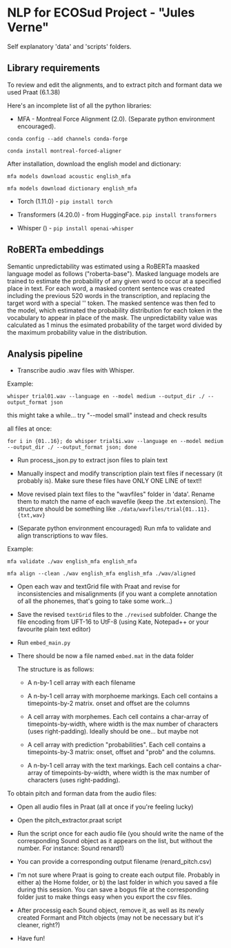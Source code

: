 # NLP for ECOSud Project - "Jules Verne"

Self explanatory 'data' and 'scripts' folders.


## Library requirements

To review and edit the alignments, and to extract pitch and formant data we used Praat (6.1.38)

Here's an incomplete list of all the python libraries:

- MFA - Montreal Force Alignment (2.0). (Separate python environment encouraged). 

`conda config --add channels conda-forge`

`conda install montreal-forced-aligner`

After installation, download the english model and dictionary: 

`mfa models download acoustic english_mfa`

`mfa models download dictionary english_mfa`

- Torch (1.11.0) - `pip install torch`

- Transformers (4.20.0) - from HuggingFace. `pip install transformers`

- Whisper () - `pip install openai-whisper`



## RoBERTa embeddings

Semantic unpredictability was estimated using a RoBERTa maasked language model as follows ("roberta-base"). Masked language models are trained to estimate the probability of any given word to occur at a specified  place in text. For each word, a masked content sentence was created including the previous 520 words in the transcription, and replacing the target word with a special '<mask>' token. The masked sentence was then fed to the model, which estimated the probability distribution for each token in the vocabulary to appear in place of the mask. The unpredictability value was calculated as 1 minus the esimated probability of the target word divided by the maximum probability value in the distribution.

## Analysis pipeline

- Transcribe audio .wav files with Whisper.

Example:

`whisper trial01.wav --language en --model medium --output_dir ./ --output_format json `

this might take a while... try "--model small" instead and check results

all files at once:

`for i in {01..16}; do whisper trial$i.wav --language en --model medium --output_dir ./ --output_format json; done` 


- Run process_json.py to extract json files to plain text

- Manually inspect and modify transcription plain text files if necessary (it probably is). Make sure these files have ONLY ONE LINE of text!!

- Move revised plain text files to the "wavfiles" folder in 'data'. Rename them to match the name of each wavefile (keep the .txt extension). The structure should be something like `./data/wavfiles/trial{01..11}.{txt,wav}`

- (Separate python environment encouraged) Run mfa to validate and align transcriptions to wav files. 

Example: 

`mfa validate ./wav english_mfa english_mfa`

`mfa align --clean ./wav english_mfa english_mfa ./wav/aligned `


- Open each wav and textGrid file with Praat and revise for inconsistencies and misalignments (if you want a complete annotation of all the phonemes, that's going to take some work...)

- Save the revised `textGrid` files to the `./revised` subfolder. Change the file encoding from UFT-16 to UtF-8 (using Kate, Notepad++ or your favourite plain text editor)

- Run `embed_main.py`

- There should be now a file named `embed.mat` in the data folder

    The structure is as follows:
    
    - A n-by-1 cell array with each filename
    
    - A n-by-1 cell array with morphoeme markings. Each cell contains a timepoints-by-2 matrix. onset and offset are the columns
    
    - A cell array with morphemes. Each cell contains a char-array of timepoints-by-width, where width is the max number of characters (uses right-padding). Ideally should be one... but maybe not
    
    - A cell array with prediction "probabilities". Each cell contains a timepoints-by-3 matrix: onset, offset and "prob" and the columns.
    
    - A n-by-1 cell array with the text markings. Each cell contains a char-array of timepoints-by-width, where width is the max number of characters (uses right-padding).
        
To obtain pitch and forman data from the audio files:

- Open all audio files in Praat (all at once if you're feeling lucky)

- Open the pitch_extractor.praat script

- Run the script once for each audio file (you should write the name of the corresponding Sound object as it appears on the list, but without the number. For instance: Sound renard1)

- You can provide a corresponding output filename (renard_pitch.csv)

- I'm not sure where Praat is going to create each output file. Probably in either a) the Home folder, or b) the last folder in which you saved a file during this session. You can save a bogus file at the corresponding folder just to make things easy when you export the csv files.

- After processig each Sound object, remove it, as well as its newly created Formant and Pitch objects (may not be necessary but it's cleaner, right?)

- Have fun!

